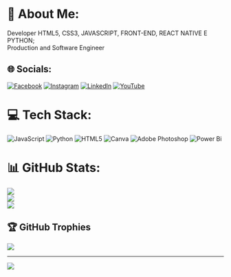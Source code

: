 # 💫 About Me:
Developer HTML5, CSS3, JAVASCRIPT, FRONT-END, REACT NATIVE E PYTHON; <br>Production and Software Engineer<br>


## 🌐 Socials:
[![Facebook](https://img.shields.io/badge/Facebook-%231877F2.svg?logo=Facebook&logoColor=white)](https://facebook.com/https://www.facebook.com/honoriorca/) [![Instagram](https://img.shields.io/badge/Instagram-%23E4405F.svg?logo=Instagram&logoColor=white)](https://instagram.com/https://www.instagram.com/honorios_assessorias/) [![LinkedIn](https://img.shields.io/badge/LinkedIn-%230077B5.svg?logo=linkedin&logoColor=white)](https://linkedin.com/in/https://www.linkedin.com/in/daniel-hon%C3%B3rio-j%C3%BAnior-1b0a12174/) [![YouTube](https://img.shields.io/badge/YouTube-%23FF0000.svg?logo=YouTube&logoColor=white)](https://youtube.com/@https://www.youtube.com/channel/UC2nwRy4owMdfQe6rOeUh-Tg) 

# 💻 Tech Stack:
![JavaScript](https://img.shields.io/badge/javascript-%23323330.svg?style=for-the-badge&logo=javascript&logoColor=%23F7DF1E) ![Python](https://img.shields.io/badge/python-3670A0?style=for-the-badge&logo=python&logoColor=ffdd54) ![HTML5](https://img.shields.io/badge/html5-%23E34F26.svg?style=for-the-badge&logo=html5&logoColor=white) ![Canva](https://img.shields.io/badge/Canva-%2300C4CC.svg?style=for-the-badge&logo=Canva&logoColor=white) ![Adobe Photoshop](https://img.shields.io/badge/adobe%20photoshop-%2331A8FF.svg?style=for-the-badge&logo=adobe%20photoshop&logoColor=white) ![Power Bi](https://img.shields.io/badge/power_bi-F2C811?style=for-the-badge&logo=powerbi&logoColor=black)
# 📊 GitHub Stats:
![](https://github-readme-stats.vercel.app/api?username=enghonorios&theme=dark&hide_border=false&include_all_commits=false&count_private=false)<br/>
![](https://github-readme-streak-stats.herokuapp.com/?user=enghonorios&theme=dark&hide_border=false)<br/>
![](https://github-readme-stats.vercel.app/api/top-langs/?username=enghonorios&theme=dark&hide_border=false&include_all_commits=false&count_private=false&layout=compact)

## 🏆 GitHub Trophies
![](https://github-profile-trophy.vercel.app/?username=enghonorios&theme=discord&no-frame=false&no-bg=true&margin-w=4)

---
[![](https://visitcount.itsvg.in/api?id=enghonorios&icon=0&color=0)](https://visitcount.itsvg.in)

<!-- Proudly created with GPRM ( https://gprm.itsvg.in ) -->
